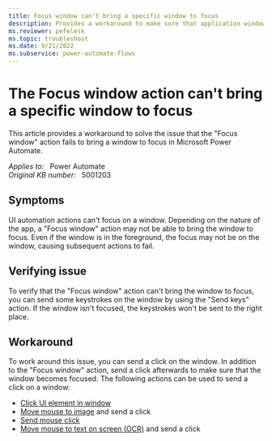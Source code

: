 ```yaml
---
title: Focus window can't bring a specific window to focus
description: Provides a workaround to make sure that application windows become focused in Power Automate.
ms.reviewer: pefelesk
ms.topic: troubleshoot
ms.date: 9/21/2022
ms.subservice: power-automate-flows
---
```

# The Focus window action can't bring a specific window to focus

This article provides a workaround to solve the issue that the "Focus window" action fails to bring a window to focus in Microsoft Power Automate.

_Applies to:_ &nbsp; Power Automate  
_Original KB number:_ &nbsp; 5001203

## Symptoms

UI automation actions can't focus on a window. Depending on the nature of the app, a "Focus window" action may not be able to bring the window to focus. Even if the window is in the foreground, the focus may not be on the window, causing subsequent actions to fail.

## Verifying issue

To verify that the "Focus window" action can't bring the window to focus, you can send some keystrokes on the window by using the "Send keys" action. If the window isn't focused, the keystrokes won't be sent to the right place.

## Workaround

To work around this issue, you can send a click on the window. In addition to the "Focus window" action, send a click afterwards to make sure that the window becomes focused. The following actions can be used to send a click on a window:

- [Click UI element in window](/power-automate/desktop-flows/actions-reference/uiautomation#click)
- [Move mouse to image](/power-automate/desktop-flows/actions-reference/mouseandkeyboard#movemousetoimagebase) and send a click
- [Send mouse click](/power-automate/desktop-flows/actions-reference/mouseandkeyboard#sendmouseclick)
- [Move mouse to text on screen (OCR)](/power-automate/desktop-flows/actions-reference/mouseandkeyboard#movemousetotextonscreenwithocraction) and send a click

